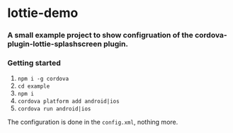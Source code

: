 # lottie-demo

### A small example project to show configruation of the cordova-plugin-lottie-splashscreen plugin.

### Getting started

1. `npm i -g cordova `
2. `cd example`
3. `npm i`
4. `cordova platform add android|ios`
5. `cordova run android|ios`

The configuration is done in the `config.xml`, nothing more.
